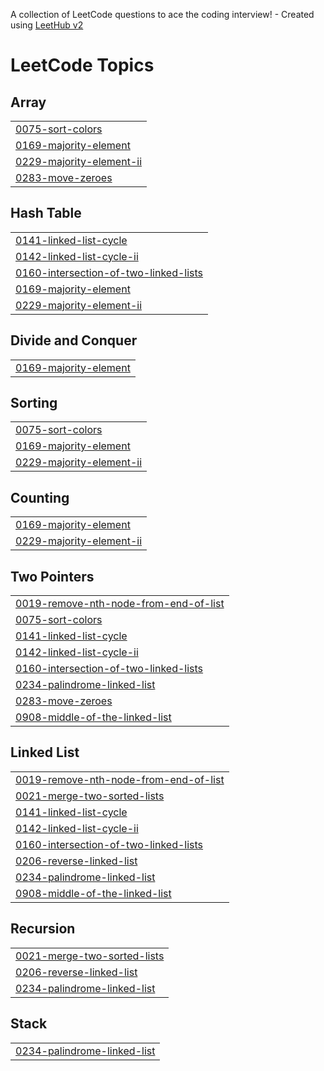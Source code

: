 A collection of LeetCode questions to ace the coding interview! - Created using [LeetHub v2](https://github.com/arunbhardwaj/LeetHub-2.0)
<!---LeetCode Topics Start-->
# LeetCode Topics
## Array
|  |
| ------- |
| [0075-sort-colors](https://github.com/ManishRed15/dsa/tree/master/0075-sort-colors) |
| [0169-majority-element](https://github.com/ManishRed15/dsa/tree/master/0169-majority-element) |
| [0229-majority-element-ii](https://github.com/ManishRed15/dsa/tree/master/0229-majority-element-ii) |
| [0283-move-zeroes](https://github.com/ManishRed15/dsa/tree/master/0283-move-zeroes) |
## Hash Table
|  |
| ------- |
| [0141-linked-list-cycle](https://github.com/ManishRed15/dsa/tree/master/0141-linked-list-cycle) |
| [0142-linked-list-cycle-ii](https://github.com/ManishRed15/dsa/tree/master/0142-linked-list-cycle-ii) |
| [0160-intersection-of-two-linked-lists](https://github.com/ManishRed15/dsa/tree/master/0160-intersection-of-two-linked-lists) |
| [0169-majority-element](https://github.com/ManishRed15/dsa/tree/master/0169-majority-element) |
| [0229-majority-element-ii](https://github.com/ManishRed15/dsa/tree/master/0229-majority-element-ii) |
## Divide and Conquer
|  |
| ------- |
| [0169-majority-element](https://github.com/ManishRed15/dsa/tree/master/0169-majority-element) |
## Sorting
|  |
| ------- |
| [0075-sort-colors](https://github.com/ManishRed15/dsa/tree/master/0075-sort-colors) |
| [0169-majority-element](https://github.com/ManishRed15/dsa/tree/master/0169-majority-element) |
| [0229-majority-element-ii](https://github.com/ManishRed15/dsa/tree/master/0229-majority-element-ii) |
## Counting
|  |
| ------- |
| [0169-majority-element](https://github.com/ManishRed15/dsa/tree/master/0169-majority-element) |
| [0229-majority-element-ii](https://github.com/ManishRed15/dsa/tree/master/0229-majority-element-ii) |
## Two Pointers
|  |
| ------- |
| [0019-remove-nth-node-from-end-of-list](https://github.com/ManishRed15/dsa/tree/master/0019-remove-nth-node-from-end-of-list) |
| [0075-sort-colors](https://github.com/ManishRed15/dsa/tree/master/0075-sort-colors) |
| [0141-linked-list-cycle](https://github.com/ManishRed15/dsa/tree/master/0141-linked-list-cycle) |
| [0142-linked-list-cycle-ii](https://github.com/ManishRed15/dsa/tree/master/0142-linked-list-cycle-ii) |
| [0160-intersection-of-two-linked-lists](https://github.com/ManishRed15/dsa/tree/master/0160-intersection-of-two-linked-lists) |
| [0234-palindrome-linked-list](https://github.com/ManishRed15/dsa/tree/master/0234-palindrome-linked-list) |
| [0283-move-zeroes](https://github.com/ManishRed15/dsa/tree/master/0283-move-zeroes) |
| [0908-middle-of-the-linked-list](https://github.com/ManishRed15/dsa/tree/master/0908-middle-of-the-linked-list) |
## Linked List
|  |
| ------- |
| [0019-remove-nth-node-from-end-of-list](https://github.com/ManishRed15/dsa/tree/master/0019-remove-nth-node-from-end-of-list) |
| [0021-merge-two-sorted-lists](https://github.com/ManishRed15/dsa/tree/master/0021-merge-two-sorted-lists) |
| [0141-linked-list-cycle](https://github.com/ManishRed15/dsa/tree/master/0141-linked-list-cycle) |
| [0142-linked-list-cycle-ii](https://github.com/ManishRed15/dsa/tree/master/0142-linked-list-cycle-ii) |
| [0160-intersection-of-two-linked-lists](https://github.com/ManishRed15/dsa/tree/master/0160-intersection-of-two-linked-lists) |
| [0206-reverse-linked-list](https://github.com/ManishRed15/dsa/tree/master/0206-reverse-linked-list) |
| [0234-palindrome-linked-list](https://github.com/ManishRed15/dsa/tree/master/0234-palindrome-linked-list) |
| [0908-middle-of-the-linked-list](https://github.com/ManishRed15/dsa/tree/master/0908-middle-of-the-linked-list) |
## Recursion
|  |
| ------- |
| [0021-merge-two-sorted-lists](https://github.com/ManishRed15/dsa/tree/master/0021-merge-two-sorted-lists) |
| [0206-reverse-linked-list](https://github.com/ManishRed15/dsa/tree/master/0206-reverse-linked-list) |
| [0234-palindrome-linked-list](https://github.com/ManishRed15/dsa/tree/master/0234-palindrome-linked-list) |
## Stack
|  |
| ------- |
| [0234-palindrome-linked-list](https://github.com/ManishRed15/dsa/tree/master/0234-palindrome-linked-list) |
<!---LeetCode Topics End-->